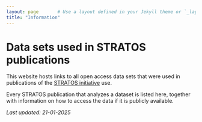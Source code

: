 ```yaml
---
layout: page       # Use a layout defined in your Jekyll theme or `_layouts/`
title: "Information"
---
```




# Data sets used in STRATOS publications

This website hosts links to all open access data sets that were used in publications of the <a href="https://www.stratos-initiative.org/" target="_blank">STRATOS initiative</a> use. 

Every STRATOS publication that analyzes a dataset is listed here, together with information on how to access the data if it is publicly available.

<i>Last updated: 21-01-2025</i>
